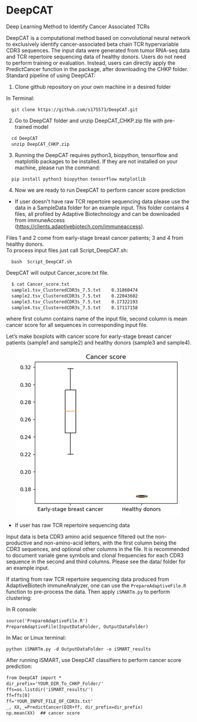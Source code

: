 # DeepCAT
Deep Learning Method to Identify Cancer Associated TCRs

DeepCAT is a computational method based on convolutional neural network to exclusively identify cancer-associated beta chain TCR hypervariable CDR3 sequences. The input data were generated from tumor RNA-seq data and TCR repertoire sequencing data of healthy donors. Users do not need to perform training or evaluation. Instead, users can directly apply the PredictCancer function in the package, after downloading the CHKP folder. 
Standard pipeline of using DeepCAT:



 1. Clone github repository on your own machine in a desired folder

   In Terminal:

```
  git clone https://github.com/s175573/DeepCAT.git
```

 2. Go to DeepCAT folder and unzip DeepCAT_CHKP.zip file with pre-trained model 
   
```
  cd DeepCAT
  unzip DeepCAT_CHKP.zip 
```

 3. Running the DeepCAT requires python3, biopython, tensorflow and matplotlib packages to be installed. If they are not installed on your machine, please run the command:
 
```
  pip install python3 biopython tensorflow matplotlib 
```

 4. Now we are ready to run DeepCAT to perform cancer score prediction

 - If user doesn't have raw TCR repertoire sequencing data please use the data in a SampleData folder for an example input. 
This folder contains 4 files, all profiled by Adaptive Biotechnology and can be downloaded from immuneAccess (https://clients.adaptivebiotech.com/immuneaccess).

Files 1 and 2 come from early-stage breast cancer patients; 3 and 4 from healthy donors.   
To process input files just call Script_DeepCAT.sh:

```
  bash  Script_DeepCAT.sh
```

DeepCAT will output Cancer_score.txt file. 


```
  $ cat Cancer_score.txt
  sample1.tsv_ClusteredCDR3s_7.5.txt	0.31860474
  sample2.tsv_ClusteredCDR3s_7.5.txt	0.22043602
  sample3.tsv_ClusteredCDR3s_7.5.txt	0.17322193
  sample4.tsv_ClusteredCDR3s_7.5.txt	0.17117158
```

where first column contains name of the input file, second column is mean cancer score for all sequences in corresponding input file.

Let’s make boxplots with cancer score for early-stage breast cancer patients (sample1 and sample2) and healthy donors (sample3 and sample4).

<p align="center">
  <img src="Figures/Cancer_score.png">
</p>

 - If user has raw TCR repertoire sequencing data


Input data is beta CDR3 amino acid sequence filtered out the non-productive and non-amino-acid letters, with the first column being the CDR3 sequences, and optional other columns in the file. It is recommended to document variale gene symbols and clonal frequencies for each CDR3 sequence in the second and third columns. Please see the data/ folder for an example input.

If starting from raw TCR repertoire sequencing data produced from AdaptiveBiotech immuneAnalyzer, one can use the `PrepareAdaptiveFile.R` function to pre-process the data. Then apply `iSMARTm.py` to perform clustering:

In R console:
```
source('PrepareAdaptiveFile.R')
PrepareAdaptiveFile(InputDataFolder, OutputDataFolder)
```
In Mac or Linux terminal:
```
python iSMARTm.py -d OutputDataFolder -o iSMART_results
```

After running iSMART, use DeepCAT classifiers to perform cancer score prediction:

```
from DeepCAT import *
dir_prefix='YOUR_DIR_To_CHKP_Folder/'
ffs=os.listdir('iSMART_results/')
ff=ffs[0]
ff='YOUR_INPUT_FILE_OF_CDR3s.txt'
_, XX,_=PredictCancer(DIR+ff, dir_prefix=dir_prefix)
np.mean(XX)  ## cancer score
```
